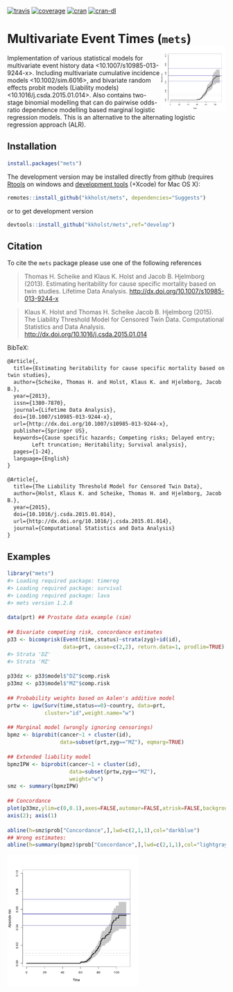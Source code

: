 <!-- badges: start -->
  [![travis](https://travis-ci.org/kkholst/mets.svg?branch=master)](https://travis-ci.org/kkholst/mets)
  [![coverage](https://codecov.io/github/kkholst/mets/coverage.svg?branch=master)](https://codecov.io/github/kkholst/mets?branch=master)
  [![cran](https://www.r-pkg.org/badges/version-last-release/mets)](https://CRAN.R-project.org/package=mets)
  [![cran-dl](http://cranlogs.r-pkg.org/badges/mets)](http://cranlogs.r-pkg.org/downloads/total/last-month/mets)
<!-- badges: end -->




# Multivariate Event Times (`mets`) <img src=man/figures/ex1-1.png align="right" height="150">

Implementation of various statistical models for multivariate
event history data <10.1007/s10985-013-9244-x>. Including multivariate
cumulative incidence models <10.1002/sim.6016>, and  bivariate random
effects probit models (Liability models) <10.1016/j.csda.2015.01.014>.
Also contains two-stage binomial modelling that can do pairwise odds-ratio
dependence modelling based marginal logistic regression models. This is an
alternative to the alternating logistic regression approach (ALR).


## Installation


```r
install.packages("mets")
```

The development version may be installed directly from github
(requires [Rtools](http://cran.r-project.org/bin/windows/Rtools/) on windows and [development tools](http://cran.r-project.org/bin/macosx/tools/) (+Xcode) for Mac OS
X):


```r
remotes::install_github("kkholst/mets", dependencies="Suggests")
```

or to get development version


```r
devtools::install_github("kkholst/mets",ref="develop")
```


## Citation

To cite the `mets` package please use one of the following references

> Thomas H. Scheike and Klaus K. Holst and Jacob B. Hjelmborg (2013).
> Estimating heritability for cause specific mortality based on twin studies.
> Lifetime Data Analysis. <http://dx.doi.org/10.1007/s10985-013-9244-x>

> Klaus K. Holst and Thomas H. Scheike Jacob B. Hjelmborg (2015).
> The Liability Threshold Model for Censored Twin Data.
> Computational Statistics and Data Analysis. <http://dx.doi.org/10.1016/j.csda.2015.01.014>

BibTeX:

    @Article{,
      title={Estimating heritability for cause specific mortality based on twin studies},
      author={Scheike, Thomas H. and Holst, Klaus K. and Hjelmborg, Jacob B.},
      year={2013},
      issn={1380-7870},
      journal={Lifetime Data Analysis},
      doi={10.1007/s10985-013-9244-x},
      url={http://dx.doi.org/10.1007/s10985-013-9244-x},
      publisher={Springer US},
      keywords={Cause specific hazards; Competing risks; Delayed entry;
    	    Left truncation; Heritability; Survival analysis},
      pages={1-24},
      language={English}
    }

    @Article{,
      title={The Liability Threshold Model for Censored Twin Data},
      author={Holst, Klaus K. and Scheike, Thomas H. and Hjelmborg, Jacob B.},
      year={2015},
      doi={10.1016/j.csda.2015.01.014},
      url={http://dx.doi.org/10.1016/j.csda.2015.01.014},
      journal={Computational Statistics and Data Analysis}
    }


## Examples


```r
library("mets")
#> Loading required package: timereg
#> Loading required package: survival
#> Loading required package: lava
#> mets version 1.2.8

data(prt) ## Prostate data example (sim)

## Bivariate competing risk, concordance estimates
p33 <- bicomprisk(Event(time,status)~strata(zyg)+id(id),
                  data=prt, cause=c(2,2), return.data=1, prodlim=TRUE)
#> Strata 'DZ'
#> Strata 'MZ'

p33dz <- p33$model$"DZ"$comp.risk
p33mz <- p33$model$"MZ"$comp.risk

## Probability weights based on Aalen's additive model
prtw <- ipw(Surv(time,status==0)~country, data=prt,
            cluster="id",weight.name="w")

## Marginal model (wrongly ignoring censorings)
bpmz <- biprobit(cancer~1 + cluster(id),
                 data=subset(prt,zyg=="MZ"), eqmarg=TRUE)

## Extended liability model
bpmzIPW <- biprobit(cancer~1 + cluster(id),
                    data=subset(prtw,zyg=="MZ"),
                    weight="w")
smz <- summary(bpmzIPW)

## Concordance
plot(p33mz,ylim=c(0,0.1),axes=FALSE,automar=FALSE,atrisk=FALSE,background=TRUE,background.fg="white")
axis(2); axis(1)

abline(h=smz$prob["Concordance",],lwd=c(2,1,1),col="darkblue")
## Wrong estimates:
abline(h=summary(bpmz)$prob["Concordance",],lwd=c(2,1,1),col="lightgray", lty=2)
```

<img src="man/figures/ex1-1.png" title="plot of chunk ex1" alt="plot of chunk ex1" width="60%" />
